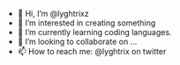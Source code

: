 - 👋 Hi, I’m @lyghtrixz
- 👀 I’m interested in creating something
- 🌱 I’m currently learning coding languages.
- 💞️ I’m looking to collaborate on ...
- 📫 How to reach me: @lyghtrix on twitter

<!---
lyghtrixz/lyghtrixz is a ✨ special ✨ repository because its `README.md` (this file) appears on your GitHub profile.
You can click the Preview link to take a look at your changes.
--->
